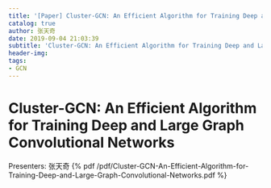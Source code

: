 ```yaml
---
title: '[Paper] Cluster-GCN: An Efficient Algorithm for Training Deep and Large Graph Convolutional Networks'
catalog: true
author: 张天奇
date: 2019-09-04 21:03:39
subtitle: 'Cluster-GCN: An Efficient Algorithm for Training Deep and Large Graph Convolutional Networks'
header-img:
tags:
- GCN
---
```

# Cluster-GCN: An Efficient Algorithm for Training Deep and Large Graph Convolutional Networks
Presenters: 张天奇
{% pdf /pdf/Cluster-GCN-An-Efficient-Algorithm-for-Training-Deep-and-Large-Graph-Convolutional-Networks.pdf %}